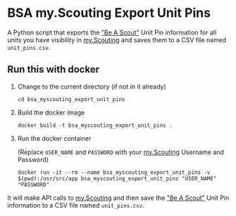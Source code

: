 # BSA my.Scouting Export Unit Pins

A Python script that exports the ["Be A Scout"](https://beascout.scouting.org/) Unit Pin information for all units you have visibility in [my.Scouting](https://my.scouting.org/) and saves them to a CSV file named `unit_pins.csv`.

## Run this with docker

1. Change to the current directory (if not in it already)

    ```shell
    cd bsa_myscouting_export_unit_pins
    ```

2. Build the docker image

    ```shell
    docker build -t bsa_myscouting_export_unit_pins .
    ```

3. Run the docker container

    (Replace `USER_NAME` and `PASSWORD` with your [my.Scouting](https://my.scouting.org/) Username and Password)

    ```shell
    docker run -it --rm --name bsa_myscouting_export_unit_pins -v $(pwd):/usr/src/app bsa_myscouting_export_unit_pins "USER_NAME" "PASSWORD"
    ```

It will make API calls to [my.Scouting](https://my.scouting.org/) and then save the ["Be A Scout"](https://beascout.scouting.org/) Unit Pin information to a CSV file named `unit_pins.csv`.
